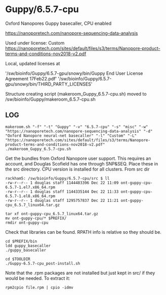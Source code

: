 Guppy/6.5.7-cpu
===============

Oxford Nanopores Guppy basecaller, CPU enabled

<https://nanoporetech.com/nanopore-sequencing-data-analysis>

Used under license:
Custom
<https://nanoporetech.com/sites/default/files/s3/terms/Nanopore-product-terms-and-conditions-nov2018-v2.pdf>

Local, updated licenses at

'/sw/bioinfo/Guppy/6.5.7-gpu/snowy/bin/Guppy End User License Agreement 17Feb22.pdf'
'/sw/bioinfo/Guppy/6.5.7-gpu/snowy/bin/THIRD_PARTY_LICENSES'


Structure creating script (makeroom_Guppy_6.5.7-cpu.sh) moved to /sw/bioinfo/Guppy/makeroom_6.5.7-cpu.sh

LOG
---

    makeroom.sh "-f" "-t" "Guppy" "-v" "6.5.7-cpu" "-s" "misc" "-w" "https://nanoporetech.com/nanopore-sequencing-data-analysis" "-d" "Oxford Nanopore neural-net basecaller" "-l" "Custom" "-L" "https://nanoporetech.com/sites/default/files/s3/terms/Nanopore-product-terms-and-conditions-nov2018-v2.pdf"
    ./makeroom_Guppy_6.5.7-cpu.sh


Get the bundles from Oxford Nanopore user support. This requires an account,
and Douglas Scofield has one through SNP&SEQ.  Place these in the src
directory. CPU version is installed for all clusters. From src dir

    rackham5: /sw/bioinfo/Guppy/6.5.7-cpu/src $ ll
    -rw-r--r-- 1 douglas staff 1144483396 Dec 22 11:09 ont-guppy-cpu-6.5.7-1.el7.x86_64.rpm
    -rw-r--r-- 1 douglas staff 1144335144 Dec 22 11:33 ont-guppy-cpu-6.5.7-1.el8.x86_64.rpm
    -rw-r--r-- 1 douglas staff 1295757837 Dec 22 11:21 ont-guppy-cpu_6.5.7_linux64.tar.gz

    tar xf ont-guppy-cpu_6.5.7_linux64.tar.gz
    mv ont-guppy-cpu/* $PREFIX/
    rmdir ont-guppy-cpu

Check that libraries can be found. RPATH info is relative so they should be.

    cd $PREFIX/bin
    ldd guppy_basecaller
    ./guppy_basecaller

    cd $TOOLDIR
    ./Guppy-6.5.7-cpu_post-install.sh 


Note that the .rpm packages are not installed but just kept in src/ if they
would be needed. To extract it:

    rpm2cpio file.rpm | cpio -idmv

